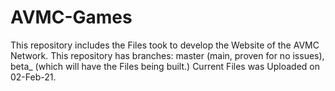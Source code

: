 # AVMC-Games
This repository includes the Files took to develop the Website of the AVMC Network.
This repository has branches: master (main, proven for no issues), beta_<date> (which will have the Files being built.)
Current Files was Uploaded on 02-Feb-21.
